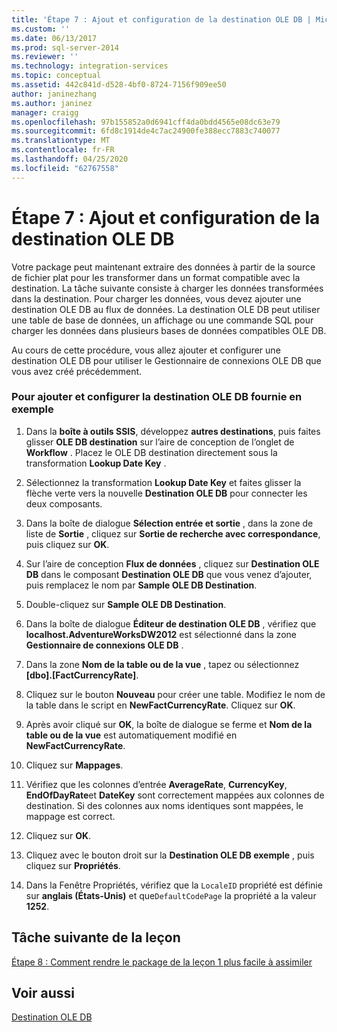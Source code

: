 ```yaml
---
title: 'Étape 7 : Ajout et configuration de la destination OLE DB | Microsoft Docs'
ms.custom: ''
ms.date: 06/13/2017
ms.prod: sql-server-2014
ms.reviewer: ''
ms.technology: integration-services
ms.topic: conceptual
ms.assetid: 442c841d-d528-4bf0-8724-7156f909ee50
author: janinezhang
ms.author: janinez
manager: craigg
ms.openlocfilehash: 97b155852a0d6941cff4da0bdd4565e08dc63e79
ms.sourcegitcommit: 6fd8c1914de4c7ac24900fe388ecc7883c740077
ms.translationtype: MT
ms.contentlocale: fr-FR
ms.lasthandoff: 04/25/2020
ms.locfileid: "62767558"
---
```

# <a name="step-7-adding-and-configuring-the-ole-db-destination"></a>Étape 7 : Ajout et configuration de la destination OLE DB
  Votre package peut maintenant extraire des données à partir de la source de fichier plat pour les transformer dans un format compatible avec la destination. La tâche suivante consiste à charger les données transformées dans la destination. Pour charger les données, vous devez ajouter une destination OLE DB au flux de données. La destination OLE DB peut utiliser une table de base de données, un affichage ou une commande SQL pour charger les données dans plusieurs bases de données compatibles OLE DB.  
  
 Au cours de cette procédure, vous allez ajouter et configurer une destination OLE DB pour utiliser le Gestionnaire de connexions OLE DB que vous avez créé précédemment.  
  
### <a name="to-add-and-configure-the-sample-ole-db-destination"></a>Pour ajouter et configurer la destination OLE DB fournie en exemple  
  
1.  Dans la **boîte à outils SSIS**, développez **autres destinations**, puis faites glisser **OLE DB destination** sur l’aire de conception de l’onglet de **Workflow** . Placez le OLE DB destination directement sous la transformation **Lookup Date Key** .  
  
2.  Sélectionnez la transformation **Lookup Date Key** et faites glisser la flèche verte vers la nouvelle **Destination OLE DB** pour connecter les deux composants.  
  
3.  Dans la boîte de dialogue **Sélection entrée et sortie** , dans la zone de liste de **Sortie** , cliquez sur **Sortie de recherche avec correspondance**, puis cliquez sur **OK**.  
  
4.  Sur l’aire de conception **Flux de données** , cliquez sur **Destination OLE DB** dans le composant **Destination OLE DB** que vous venez d’ajouter, puis remplacez le nom par **Sample OLE DB Destination**.  
  
5.  Double-cliquez sur **Sample OLE DB Destination**.  
  
6.  Dans la boîte de dialogue **Éditeur de destination OLE DB** , vérifiez que **localhost.AdventureWorksDW2012** est sélectionné dans la zone **Gestionnaire de connexions OLE DB** .  
  
7.  Dans la zone **Nom de la table ou de la vue** , tapez ou sélectionnez **[dbo].[FactCurrencyRate]**.  
  
8.  Cliquez sur le bouton **Nouveau** pour créer une table.  Modifiez le nom de la table dans le script en **NewFactCurrencyRate**.  Cliquez sur **OK**.  
  
9. Après avoir cliqué sur **OK**, la boîte de dialogue se ferme et **Nom de la table ou de la vue** est automatiquement modifié en **NewFactCurrencyRate**.  
  
10. Cliquez sur **Mappages**.  
  
11. Vérifiez que les colonnes d’entrée **AverageRate**, **CurrencyKey**, **EndOfDayRate**et **DateKey** sont correctement mappées aux colonnes de destination. Si des colonnes aux noms identiques sont mappées, le mappage est correct.  
  
12. Cliquez sur **OK**.  
  
13. Cliquez avec le bouton droit sur la **Destination OLE DB exemple** , puis cliquez sur **Propriétés**.  
  
14. Dans la Fenêtre Propriétés, vérifiez que la `LocaleID` propriété est définie sur **anglais (États-Unis)** et que`DefaultCodePage` la propriété a la valeur **1252**.  
  
## <a name="next-task-in-lesson"></a>Tâche suivante de la leçon  
 [Étape 8 : Comment rendre le package de la leçon 1 plus facile à assimiler](lesson-1-8-making-the-lesson-1-package-easier-to-understand.md)  
  
## <a name="see-also"></a>Voir aussi  
 [Destination OLE DB](data-flow/ole-db-destination.md)  
  
  
